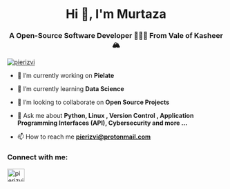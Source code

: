 <h1 align="center">Hi 👋, I'm Murtaza</h1>
<h3 align="center">A Open-Source Software Developer 👨🏻‍💻 From Vale of Kasheer 🏔</h3>

<p align="left"> <a href="https://twitter.com/pierizvi" target="blank"><img src="https://img.shields.io/twitter/follow/pierizvi?logo=twitter&style=for-the-badge" alt="pierizvi" /></a> </p>

- 🔭 I’m currently working on **Pielate**

- 🌱 I’m currently learning **Data Science**

- 👯 I’m looking to collaborate on **Open Source Projects**

- 💬 Ask me about **Python, Linux , Version Control , Application Programming Interfaces (API), Cybersecurity and more ...**

- 📫 How to reach me **pierizvi@protonmail.com**

<h3 align="left">Connect with me:</h3>
<p align="left">
<a href="https://twitter.com/pierizvi" target="blank"><img align="center" src="https://raw.githubusercontent.com/rahuldkjain/github-profile-readme-generator/master/src/images/icons/Social/twitter.svg" alt="pierizvi" height="30" width="40" /></a>
</p>







